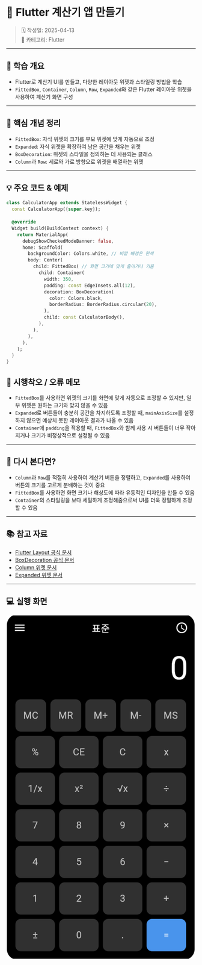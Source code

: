 # 📌 Flutter 계산기 앱 만들기

> 🗓️ 작성일: 2025-04-13  
> 📂 카테고리: Flutter

---

## 🧠 학습 개요

- Flutter로 계산기 UI를 만들고, 다양한 레이아웃 위젯과 스타일링 방법을 학습
- `FittedBox`, `Container`, `Column`, `Row`, `Expanded`와 같은 Flutter 레이아웃 위젯을 사용하여 계산기 화면 구성

---

## 📌 핵심 개념 정리

- `FittedBox`: 자식 위젯의 크기를 부모 위젯에 맞게 자동으로 조정
- `Expanded`: 자식 위젯을 확장하여 남은 공간을 채우는 위젯
- `BoxDecoration`: 위젯의 스타일을 정의하는 데 사용되는 클래스
- `Column`과 `Row`: 세로와 가로 방향으로 위젯을 배열하는 위젯

---

## 💡 주요 코드 & 예제

```dart
class CalculatorApp extends StatelessWidget {
  const CalculatorApp({super.key});

  @override
  Widget build(BuildContext context) {
    return MaterialApp(
      debugShowCheckedModeBanner: false,
      home: Scaffold(
        backgroundColor: Colors.white, // 바깥 배경은 흰색
        body: Center(
          child: FittedBox( // 화면 크기에 맞게 줄이거나 키움
            child: Container(
              width: 350,
              padding: const EdgeInsets.all(12),
              decoration: BoxDecoration(
                color: Colors.black,
                borderRadius: BorderRadius.circular(20),
              ),
              child: const CalculatorBody(),
            ),
          ),
        ),
      ),
    );
  }
}
```
## 🧩 시행착오 / 오류 메모

- `FittedBox`를 사용하면 위젯의 크기를 화면에 맞게 자동으로 조정할 수 있지만, 일부 위젯은 원하는 크기와 맞지 않을 수 있음  
- `Expanded`로 버튼들이 충분히 공간을 차지하도록 조정할 때, `mainAxisSize`를 설정하지 않으면 예상치 못한 레이아웃 결과가 나올 수 있음  
- `Container`에 `padding`을 적용할 때, `FittedBox`와 함께 사용 시 버튼들이 너무 작아지거나 크기가 비정상적으로 설정될 수 있음  

---

## 🔁 다시 본다면?

- `Column`과 `Row`를 적절히 사용하여 계산기 버튼을 정렬하고, `Expanded`를 사용하여 버튼의 크기를 고르게 분배하는 것이 중요  
- `FittedBox`를 사용하면 화면 크기나 해상도에 따라 유동적인 디자인을 만들 수 있음  
- `Container`의 스타일링을 보다 세밀하게 조정해줌으로써 UI를 더욱 정밀하게 조정할 수 있음

---

## 📚 참고 자료

- [Flutter Layout 공식 문서](https://docs.flutter.dev/development/ui/layout)  
- [BoxDecoration 공식 문서](https://api.flutter.dev/flutter/painting/BoxDecoration-class.html)  
- [Column 위젯 문서](https://api.flutter.dev/flutter/widgets/Column-class.html)  
- [Expanded 위젯 문서](https://api.flutter.dev/flutter/widgets/Expanded-class.html)

---

## 💻 실행 화면
![계산기UI](./img/calcui.png)